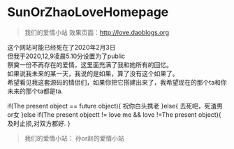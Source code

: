 # SunOrZhaoLoveHomepage
>我们的爱情小站 效果页面：http://love.daoblogs.org


这个网站可能已经死在了2020年2月3日<br>
但我于2020,12,9凌晨5.10分设置为了public<br>
祭奠一份不再存在的爱情，这里面充满了我和她所有的回忆。<br>
如果说我未来的某一天，我说的是如果，算了没有这个如果了。<br>
希望看见我这套源码的情侣们，如果你把它搭建出来了，我希望现在的那个ta和你未来的那个ta都是ta.<br>

if(The present object == future object){
祝你白头携老
}else{
去死吧，死渣男or女
}else if(The present objectt != love me && love !=The present object){
及时止损,对双方都好.
}


>我们的爱情小站： 孙or赵的爱情小站
